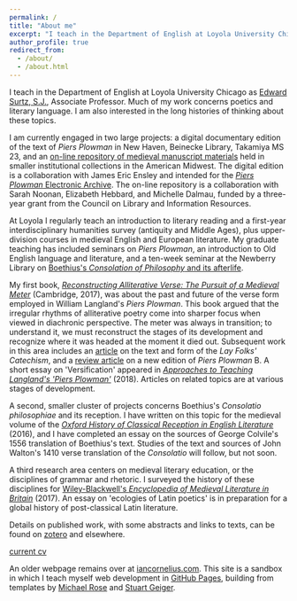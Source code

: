 ```yaml
---
permalink: /
title: "About me"
excerpt: "I teach in the Department of English at Loyola University Chicago"
author_profile: true
redirect_from: 
  - /about/
  - /about.html
---
```


I teach in the Department of English at Loyola University Chicago as [Edward Surtz, S.J.](https://www.luc.edu/english/surtz.shtml), Associate Professor. 
Much of my work concerns poetics and literary language. 
I am also interested in the long histories of thinking about these topics. 

I am currently engaged in two large projects: 
a digital documentary edition of the text of *Piers Plowman* in New Haven, Beinecke Library, Takamiya MS 23, 
and an [on-line repository of medieval manuscript materials](https://peripheralmss.org/blog/) held in smaller institutional collections in the American Midwest. 
The digital edition is a collaboration with James Eric Ensley and intended for the [*Piers Plowman* Electronic Archive](http://piers.chass.ncsu.edu/). 
The on-line repository is a collaboration with Sarah Noonan, Elizabeth Hebbard, and Michelle Dalmau, funded by a three-year grant from the Council on Library and Information Resources. 

At Loyola I regularly teach an introduction to literary reading and a first-year interdisciplinary humanities survey (antiquity and Middle Ages), plus upper-division courses in medieval English and European literature. 
My graduate teaching has included seminars on *Piers Plowman*, an introduction to Old English language and literature, and a ten-week seminar at the Newberry Library on [Boethius's *Consolation of Philosophy* and its afterlife](https://icornelius.github.io/boethius2019/).

My first book, [*Reconstructing Alliterative Verse: The Pursuit of a Medieval Meter*](http://www.cambridge.org/9781107154100) (Cambridge, 2017), was about the past and future of the verse form employed in William Langland's *Piers Plowman*. 
This book argued that the irregular rhythms of alliterative poetry come into sharper focus when viewed in diachronic perspective. 
The meter was always in transition; 
to understand it, we must reconstruct the stages of its development and recognize where it was headed at the moment it died out.
Subsequent work in this area includes 
an [article](https://academic.oup.com/res/article-abstract/70/293/14/5232559) on the text and form of the *Lay Folks' Catechism*, 
and a [review article](https://www.brepolsonline.net/doi/10.1484/J.YLS.5.116161) on a new edition of *Piers Plowman* B. 
A short essay on 'Versification' appeared in [*Approaches to Teaching Langland's 'Piers Plowman'*](https://www.mla.org/Publications/Bookstore/Approaches-to-Teaching-World-Literature/Approaches-to-Teaching-Langland-s-Piers-Plowman) (2018). 
Articles on related topics are at various stages of development. 

A second, smaller cluster of projects concerns Boethius's *Consolatio philosophiae* and its reception. 
I have written on this topic for the medieval volume of the [*Oxford History of Classical Reception in English Literature*](https://www.oxfordscholarship.com/view/10.1093/acprof:oso/9780199587230.001.0001/acprof-9780199587230-chapter-14) (2016), 
and I have completed an essay on the sources of George Colvile's 1556 translation of Boethius's text. 
Studies of the text and sources of John Walton's 1410 verse translation of the *Consolatio* will follow, but not soon. 

A third research area centers on medieval literary education, or the disciplines of grammar and rhetoric. 
I surveyed the history of these disciplines for [Wiley-Blackwell's *Encyclopedia of Medieval Literature in Britain*](https://onlinelibrary.wiley.com/doi/abs/10.1002/9781118396957.wbemlb492) (2017). 
An essay on 'ecologies of Latin poetics' is in preparation for a global history of post-classical Latin literature. 

Details on published work, with some abstracts and links to texts, can be found on [zotero](https://www.zotero.org/irc7) and elsewhere. 

[current cv](https://icornelius.github.io/files/cornelius-cv.pdf)

An older webpage remains over at [iancornelius.com](https://www.iancornelius.com). 
This site is a sandbox in which I teach myself web development in [GitHub Pages](https://pages.github.com/), building from templates by [Michael Rose](https://mademistakes.com/) and [Stuart Geiger](http://stuartgeiger.com/).
